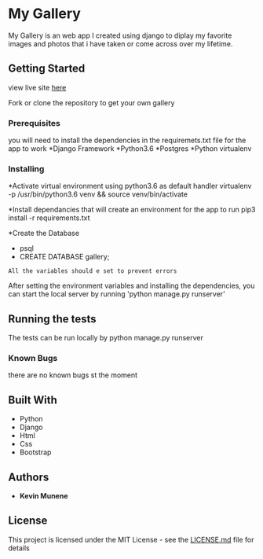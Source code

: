 # My Gallery

My Gallery is an web app I created using django to diplay my favorite images and photos that i have taken or come across over my lifetime.

## Getting Started
view live site [here](https://munene-gallery.herokuapp.com/)

Fork or clone the repository to get your own gallery

### Prerequisites

you will need to install the dependencies in the requiremets.txt file for the app to work
 *Django Framework
 *Python3.6
 *Postgres
 *Python virtualenv

### Installing

*Activate virtual environment using python3.6 as default handler virtualenv -p /usr/bin/python3.6 venv && source venv/bin/activate


*Install dependancies that will create an environment for the app to run pip3 install -r requirements.txt

*Create the Database
- psql
- CREATE DATABASE gallery;

```
All the variables should e set to prevent errors
```

After setting the environment variables and installing the dependencies, you can start the local server by running 'python manage.py runserver'



## Running the tests

The tests can be run locally by python manage.py runserver

### Known Bugs

there are no known bugs st the moment




## Built With

* Python
* Django
* Html
* Css
* Bootstrap





## Authors

* **Kevin Munene** 



## License

This project is licensed under the MIT License - see the [LICENSE.md](LICENSE.md) file for details

